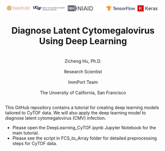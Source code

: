 ![alt text](Data/header.png)

<center> <h1> Diagnose Latent Cytomegalovirus Using Deep Learning <h1> </center>
<center>Zicheng Hu, Ph.D.</center><br/>
<center>Research Scientist</center><br/>
<center>ImmPort Team</center><br/>
<center>The Unversity of California, San Francisco</center><br/>

This GitHub repository contains a tutorial for creating deep learning models tailored to CyTOF data. We will also apply the deep learning model to diagnose latent cytomegalovirus (CMV) infection.

* Please open the DeepLearning_CyTOF.ipynb Jupyter Notebook for the main tutorial. 
* Please see the script in FCS_to_Array folder for detailed preprocessing steps for CyTOF data. 